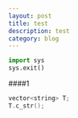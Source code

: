 ```yaml
---
layout: post
title: test
description: test
category: blog
---
```

~~~python
import sys
sys.exit()
~~~
  
####1  

  
~~~C++
vector<string> T;
T.c_str();
~~~
